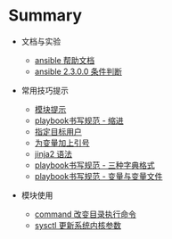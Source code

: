 # Summary

+ 文档与实验

  + [ansible 帮助文档](./chapters/experiments/ansible_help_zhcn.md)
  + [ansible 2.3.0.0 条件判断](./chapters/experiments/2017-05-09-ansible-2.3.0.0-condition-conditional-examples.md)


+ 常用技巧提示

  + [模块提示](./chapters/tips/ansible_module_alert.md)
  + [playbook书写规范 - 缩进](./chapters/tips/how-to-retract-yaml-file.md)
  + [指定目标用户](./chapters/tips/how-to-specify-user-to-execute.md)
  + [为变量加上引号](./chapters/tips/variables-and-quote.md)
  + [jinja2 语法](./chapters/tips/jinja-grammar.md)
  + [playbook书写规范 - 三种字典格式](./chapters/tips/three-different-way-to-write-a-dict-in-yaml-file.md)
  + [playbook书写规范 - 变量与变量文件](./chapters/tips/vars-and-vars_files.md)



+ 模块使用

  + [command 改变目录执行命令](./chapters/modules/change-path-to-execute-command.md)
  + [sysctl 更新系统内核参数](./chapters/modules/2017-05-03-sysctl-update-system-kernel-variables.md)
